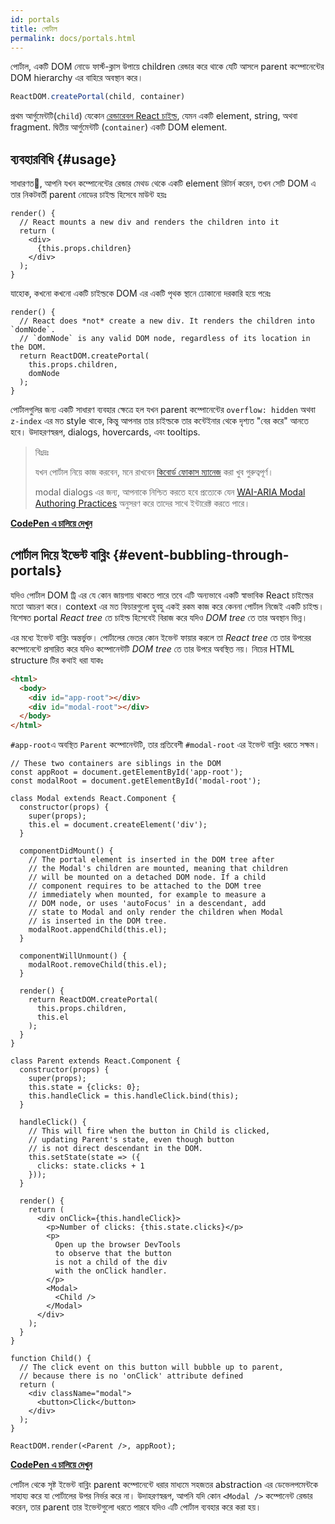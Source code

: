 ```yaml
---
id: portals
title: পোর্টাল
permalink: docs/portals.html
---
```


পোর্টাল, একটি  DOM নোডে ফার্স্ট-ক্লাস উপায়ে children রেন্ডার করে থাকে যেটি আসলে parent কম্পোনেন্টের DOM hierarchy এর বাহিরে অবস্থান করে।

```js
ReactDOM.createPortal(child, container)
```

প্রথম আর্গুমেন্টটি(`child`) যেকোন [রেন্ডারেবল React চাইল্ড](/docs/react-component.html#render), যেমন একটি element, string, অথবা fragment. দ্বিতীয় আর্গুমেন্টটি (`container`) একটি DOM element.

## ব্যবহারবিধি {#usage}

সাধারণত, আপনি যখন কম্পোনেন্টের রেন্ডার মেথড থেকে একটি element রিটার্ন করেন, তখন সেটি DOM এ তার নিকটবর্তী  parent নোডের চাইল্ড হিসেবে মাউন্ট হয়ঃ

```js{4,6}
render() {
  // React mounts a new div and renders the children into it
  return (
    <div>
      {this.props.children}
    </div>
  );
}
```

যাহোক, কখনো কখনো একটি চাইল্ডকে DOM এর একটি পৃথক স্থানে ঢোকানো দরকারি হয়ে পরেঃ

```js{6}
render() {
  // React does *not* create a new div. It renders the children into `domNode`.
  // `domNode` is any valid DOM node, regardless of its location in the DOM.
  return ReactDOM.createPortal(
    this.props.children,
    domNode
  );
}
```

পোর্টালগুলির জন্য একটি সাধারণ ব্যবহার ক্ষেত্রে হল যখন parent কম্পোনেন্টের `overflow: hidden` অথবা `z-index` এর মত style থাকে, কিন্তু আপনার তার চাইল্ডকে তার কন্টেইনার থেকে দৃশ্যত "বের করে" আনতে হবে। উদাহরণস্বরূপ, dialogs, hovercards, এবং tooltips.

> বিঃদ্রঃ
>
> যখন পোর্টাল নিয়ে কাজ করবেন, মনে রাখবেন [কিবোর্ড ফোকাস ম্যানেজ](/docs/accessibility.html#programmatically-managing-focus) করা খুব গুরুত্বপূর্ণ।
>
> modal dialogs এর জন্য, আপনাকে নিশ্চিত করতে হবে প্রত্যেকে যেন  [WAI-ARIA Modal Authoring Practices](https://www.w3.org/TR/wai-aria-practices-1.1/#dialog_modal) অনুসরণ করে তাদের সাথে ইন্টারেক্ট করতে পারে।

[**CodePen এ চালিয়ে দেখুন**](https://codepen.io/gaearon/pen/yzMaBd)

## পোর্টাল দিয়ে ইভেন্ট বাব্লিং {#event-bubbling-through-portals}

যদিও পোর্টাল DOM ট্রি এর যে কোন জায়গায় থাকতে পারে তবে এটি অন্যভাবে একটি স্বাভাবিক React চাইল্ডের মতো আচরণ করে। context এর মত ফিচারগুলো হুবহু একই রকম কাজ করে কেননা পোর্টাল নিজেই একটি চাইল্ড। বিশেষত portal *React tree* তে চাইল্ড হিসেবেই বিরাজ করে যদিও *DOM tree* তে তার অবস্থান ভিন্ন।

এর মধ্যে ইভেন্ট বাব্লিং অন্তর্ভুক্ত। পোর্টালের ভেতর কোন ইভেন্ট ফায়ার করলে তা *React tree* তে তার উপরের কম্পোনেন্টে প্রসারিত করে যদিও কম্পোনেন্টটি *DOM tree* তে তার উপরে অবস্থিত নয়। নিচের HTML structure টির কথাই ধরা যাকঃ

```html
<html>
  <body>
    <div id="app-root"></div>
    <div id="modal-root"></div>
  </body>
</html>
```

`#app-root`এ অবস্থিত `Parent` কম্পোনেন্টটি, তার প্রতিবেশী `#modal-root` এর ইভেন্ট বাব্লিং ধরতে সক্ষম।

```js{28-31,42-49,53,61-63,70-71,74}
// These two containers are siblings in the DOM
const appRoot = document.getElementById('app-root');
const modalRoot = document.getElementById('modal-root');

class Modal extends React.Component {
  constructor(props) {
    super(props);
    this.el = document.createElement('div');
  }

  componentDidMount() {
    // The portal element is inserted in the DOM tree after
    // the Modal's children are mounted, meaning that children
    // will be mounted on a detached DOM node. If a child
    // component requires to be attached to the DOM tree
    // immediately when mounted, for example to measure a
    // DOM node, or uses 'autoFocus' in a descendant, add
    // state to Modal and only render the children when Modal
    // is inserted in the DOM tree.
    modalRoot.appendChild(this.el);
  }

  componentWillUnmount() {
    modalRoot.removeChild(this.el);
  }

  render() {
    return ReactDOM.createPortal(
      this.props.children,
      this.el
    );
  }
}

class Parent extends React.Component {
  constructor(props) {
    super(props);
    this.state = {clicks: 0};
    this.handleClick = this.handleClick.bind(this);
  }

  handleClick() {
    // This will fire when the button in Child is clicked,
    // updating Parent's state, even though button
    // is not direct descendant in the DOM.
    this.setState(state => ({
      clicks: state.clicks + 1
    }));
  }

  render() {
    return (
      <div onClick={this.handleClick}>
        <p>Number of clicks: {this.state.clicks}</p>
        <p>
          Open up the browser DevTools
          to observe that the button
          is not a child of the div
          with the onClick handler.
        </p>
        <Modal>
          <Child />
        </Modal>
      </div>
    );
  }
}

function Child() {
  // The click event on this button will bubble up to parent,
  // because there is no 'onClick' attribute defined
  return (
    <div className="modal">
      <button>Click</button>
    </div>
  );
}

ReactDOM.render(<Parent />, appRoot);
```

[**CodePen এ চালিয়ে দেখুন**](https://codepen.io/gaearon/pen/jGBWpE)

পোর্টাল থেকে সৃষ্ট ইভেন্ট বাব্লিং parent কম্পোনেন্টে ধরার মাধ্যমে সহজতর abstraction এর ডেভেলপমেন্টকে সাহায্য করে যা পোর্টালের উপর নির্ভর করে না। উদাহরণস্বরূপ, আপনি যদি কোন `<Modal />` কম্পোনেন্ট রেন্ডার করেন, তার parent তার ইভেন্টগুলো ধরতে পারবে যদিও এটি পোর্টাল ব্যবহার করে করা হয়।
